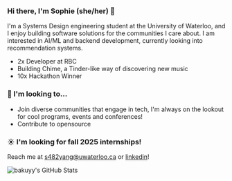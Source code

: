 ### Hi there, I'm Sophie (she/her) 🩵

I'm a Systems Design engineering student at the University of Waterloo, and I enjoy building software solutions for the communities I care about. I am interested in AI/ML and backend development, currently looking into recommendation systems.

- 2x Developer at RBC 
- Building Chime, a Tinder-like way of discovering new music
- 10x Hackathon Winner 

### 🌱 I'm looking to... 
- Join diverse communities that engage in tech, I'm always on the lookout for cool programs, events and conferences!
- Contribute to opensource

### ☀️ I'm looking for fall 2025 internships! 
Reach me at s482yang@uwaterloo.ca or <a href="https://www.linkedin.com/in/sophie-yang-66b855216/"> linkedin</a>!
<br/>



<img src="https://github-readme-stats.vercel.app/api/top-langs/?username=bakuyy&theme=blueberry&show_icons=true&hide_border=true&layout=compact" alt="bakuyy's GitHub Stats" />
